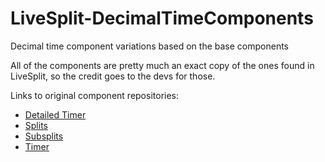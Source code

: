 # LiveSplit-DecimalTimeComponents
Decimal time component variations based on the base components

All of the components are pretty much an exact copy of the ones found in LiveSplit, so the credit goes to the devs for those.

Links to original component repositories:

- [Detailed Timer](https://github.com/LiveSplit/LiveSplit.DetailedTimer)
- [Splits](https://github.com/LiveSplit/LiveSplit.Splits)
- [Subsplits](https://github.com/LiveSplit/LiveSplit.Subsplits)
- [Timer](https://github.com/LiveSplit/LiveSplit.Timer)